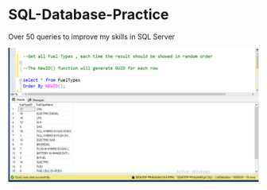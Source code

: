 # SQL-Database-Practice

Over 50 queries to improve my skills in SQL Server

![Query Screenshot](00.Images/Query-50.png)


